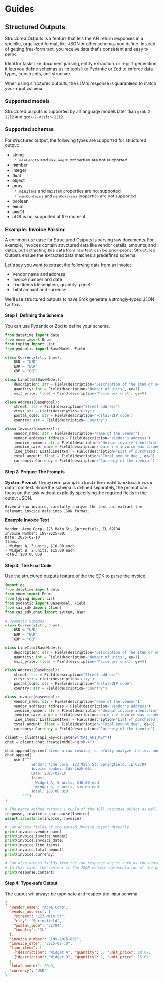 # Guides
## Structured Outputs

Structured Outputs is a feature that lets the API return responses in a specific, organized format, like JSON or other schemas you define. Instead of getting free-form text, you receive data that's consistent and easy to parse.

Ideal for tasks like document parsing, entity extraction, or report generation, it lets you define schemas using tools like Pydantic or Zod to enforce data types, constraints, and structure.

When using structured outputs, the LLM's response is guaranteed to match your input schema.

### Supported models
Structured outputs is supported by all language models later than 
`grok-2-1212` and `grok-2-vision-1212`.

### Supported schemas
For structured output, the following types are supported for structured output:

- string
  - `minLength` and `maxLength` properties are not supported
- number
- integer
- float
- object
- array
  - `minItems` and `maxItem` properties are not supported
  - `maxContains` and `minContains` properties are not supported
- boolean
- enum
- anyOf
- allOf is not supported at the moment.

### Example: Invoice Parsing
A common use case for Structured Outputs is parsing raw documents. For example, invoices contain structured data like vendor details, amounts, and dates, but extracting this data from raw text can be error-prone. Structured Outputs ensure the extracted data matches a predefined schema.

Let's say you want to extract the following data from an invoice:

- Vendor name and address
- Invoice number and date
- Line items (description, quantity, price)
- Total amount and currency

We'll use structured outputs to have Grok generate a strongly-typed JSON for this.

#### Step 1: Defining the Schema
You can use Pydantic or Zod to define your schema.

```python
from datetime import date
from enum import Enum
from typing import List
from pydantic import BaseModel, Field

class Currency(str, Enum):
    USD = "USD"
    EUR = "EUR"
    GBP = "GBP"

class LineItem(BaseModel):
    description: str = Field(description="Description of the item or service")
    quantity: int = Field(description="Number of units", ge=1)
    unit_price: float = Field(description="Price per unit", ge=0)

class Address(BaseModel):
    street: str = Field(description="Street address")
    city: str = Field(description="City")
    postal_code: str = Field(description="Postal/ZIP code")
    country: str = Field(description="Country")

class Invoice(BaseModel):
    vendor_name: str = Field(description="Name of the vendor")
    vendor_address: Address = Field(description="Vendor's address")
    invoice_number: str = Field(description="Unique invoice identifier")
    invoice_date: date = Field(description="Date the invoice was issued")
    line_items: List[LineItem] = Field(description="List of purchased items/services")
    total_amount: float = Field(description="Total amount due", ge=0)
    currency: Currency = Field(description="Currency of the invoice")
```

#### Step 2: Prepare The Prompts
**System Prompt**
The system prompt instructs the model to extract invoice data from text. Since the schema is defined separately, the prompt can focus on the task without explicitly specifying the required fields in the output JSON.

```
Given a raw invoice, carefully analyze the text and extract the relevant invoice data into JSON format.
```

**Example Invoice Text**
```
Vendor: Acme Corp, 123 Main St, Springfield, IL 62704
Invoice Number: INV-2025-001
Date: 2025-02-10
Items:
- Widget A, 5 units, $10.00 each
- Widget B, 2 units, $15.00 each
Total: $80.00 USD
```

#### Step 3: The Final Code
Use the structured outputs feature of the the SDK to parse the invoice.

```python
import os
from datetime import date
from enum import Enum
from typing import List
from pydantic import BaseModel, Field
from xai_sdk import Client
from xai_sdk.chat import system, user

# Pydantic Schemas
class Currency(str, Enum):
    USD = "USD"
    EUR = "EUR"
    GBP = "GBP"

class LineItem(BaseModel):
    description: str = Field(description="Description of the item or service")
    quantity: int = Field(description="Number of units", ge=1)
    unit_price: float = Field(description="Price per unit", ge=0)

class Address(BaseModel):
    street: str = Field(description="Street address")
    city: str = Field(description="City")
    postal_code: str = Field(description="Postal/ZIP code")
    country: str = Field(description="Country")

class Invoice(BaseModel):
    vendor_name: str = Field(description="Name of the vendor")
    vendor_address: Address = Field(description="Vendor's address")
    invoice_number: str = Field(description="Unique invoice identifier")
    invoice_date: date = Field(description="Date the invoice was issued")
    line_items: List[LineItem] = Field(description="List of purchased items/services")
    total_amount: float = Field(description="Total amount due", ge=0)
    currency: Currency = Field(description="Currency of the invoice")

client = Client(api_key=os.getenv("XAI_API_KEY"))
chat = client.chat.create(model="grok-4")

chat.append(system("Given a raw invoice, carefully analyze the text and extract the invoice data into JSON format."))
chat.append(
    user("""
            Vendor: Acme Corp, 123 Main St, Springfield, IL 62704
            Invoice Number: INV-2025-001
            Date: 2025-02-10
            Items:
            - Widget A, 5 units, $10.00 each
            - Widget B, 2 units, $15.00 each
            Total: $80.00 USD
        """)
)

# The parse method returns a tuple of the full response object as well as the parsed pydantic object.
response, invoice = chat.parse(Invoice)
assert isinstance(invoice, Invoice)

# Can access fields of the parsed invoice object directly
print(invoice.vendor_name)
print(invoice.invoice_number)
print(invoice.invoice_date)
print(invoice.line_items)
print(invoice.total_amount)
print(invoice.currency)

# Can also access fields from the raw response object such as the content.
# In this case, the content is the JSON schema representation of the parsed invoice object
print(response.content)
```

#### Step 4: Type-safe Output
The output will always be type-safe and respect the input schema.

```json
{
  "vendor_name": "Acme Corp",
  "vendor_address": {
    "street": "123 Main St",
    "city": "Springfield",
    "postal_code": "62704",
    "country": "IL"
  },
  "invoice_number": "INV-2025-001",
  "invoice_date": "2025-02-10",
  "line_items": [
    {"description": "Widget A", "quantity": 5, "unit_price": 10.0},
    {"description": "Widget B", "quantity": 2, "unit_price": 15.0}
  ],
  "total_amount": 80.0,
  "currency": "USD"
}
```